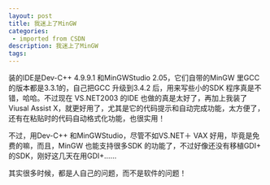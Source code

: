 ```yaml
---
layout: post
title: 我迷上了MinGW
categories: 
 - imported from CSDN
description: 我迷上了MinGW
tags: 
---
```


装的IDE是Dev-C++ 4.9.9.1 和MinGWStudio 2.05，它们自带的MinGW 里GCC 的版本都是3.3.1的，自己把GCC 升级到3.4.2 后，用来写些小的SDK 程序真是不错，哈哈。不过现在 VS.NET2003 的IDE 也做的真是太好了，再加上我装了Viusal Assist X，就更好用了，尤其是它的代码提示和自动完成功能，太方便了，还有在粘贴时的代码自动格式化功能，也很实用！

不过，用Dev-C++ 和MinGWStudio，尽管不如VS.NET＋ VAX 好用，毕竟是免费的嘛，而且，MinGW 也能支持很多SDK 的功能了，不过好像还没有移植GDI+ 的SDK，刚好这几天在用GDI+……

其实很多时候，都是人自己的问题，而不是软件的问题！
